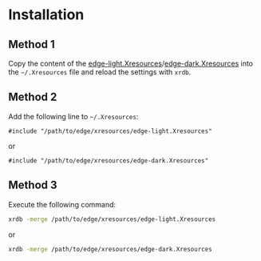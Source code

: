# Installation

## Method 1

Copy the content of the [edge-light.Xresources](./edge-light.Xresources)/[edge-dark.Xresources](./edge-dark.Xresources) into the `~/.Xresources` file and reload the settings with `xrdb`.

## Method 2

Add the following line to `~/.Xresources`:

```xdefaults
#include "/path/to/edge/xresources/edge-light.Xresources"
```

or

```xdefaults
#include "/path/to/edge/xresources/edge-dark.Xresources"
```

## Method 3

Execute the following command:

```sh
xrdb -merge /path/to/edge/xresources/edge-light.Xresources
```

or

```sh
xrdb -merge /path/to/edge/xresources/edge-dark.Xresources
```
